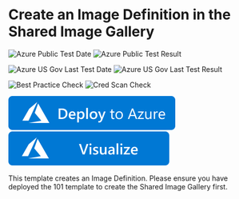 # Create an Image Definition in the Shared Image Gallery

![Azure Public Test Date](https://azurequickstartsservice.blob.core.windows.net/badges/101-sig-image-definition-create/PublicLastTestDate.svg)
![Azure Public Test Result](https://azurequickstartsservice.blob.core.windows.net/badges/101-sig-image-definition-create/PublicDeployment.svg)

![Azure US Gov Last Test Date](https://azurequickstartsservice.blob.core.windows.net/badges/101-sig-image-definition-create/FairfaxLastTestDate.svg)
![Azure US Gov Last Test Result](https://azurequickstartsservice.blob.core.windows.net/badges/101-sig-image-definition-create/FairfaxDeployment.svg)

![Best Practice Check](https://azurequickstartsservice.blob.core.windows.net/badges/101-sig-image-definition-create/BestPracticeResult.svg)
![Cred Scan Check](https://azurequickstartsservice.blob.core.windows.net/badges/101-sig-image-definition-create/CredScanResult.svg)

[![Deploy To Azure](https://raw.githubusercontent.com/Azure/azure-quickstart-templates/master/1-CONTRIBUTION-GUIDE/images/deploytoazure.svg?sanitize=true)]("https://portal.azure.com/#create/Microsoft.Template/uri/https%3A%2F%2Fraw.githubusercontent.com%2FAzure%2Fazure-quickstart-templates%2Fmaster%2F101-sig-image-definition-create%2Fazuredeploy.json")
[![Visualize](https://raw.githubusercontent.com/Azure/azure-quickstart-templates/master/1-CONTRIBUTION-GUIDE/images/visualizebutton.svg?sanitize=true)]("http://armviz.io/#/?load=https%3A%2F%2Fraw.githubusercontent.com%2FAzure%2Fazure-quickstart-templates%2Fmaster%2F101-sig-image-definition-create%2Fazuredeploy.json")

This template creates an Image Definition. Please ensure you have deployed the
101 template to create the Shared Image Gallery first.
